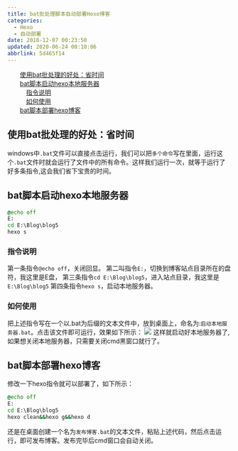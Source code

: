 ```yaml
---
title: bat批处理脚本自动部署Hexo博客
categories: 
  - Hexo
  - 自动部署
date: 2018-12-07 00:23:50
updated: 2020-06-24 08:10:06
abbrlink: 5d465f14
---
```

<div id='my_toc'><a href="/blog/5d465f14/#使用bat批处理的好处：省时间" class="header_2">使用bat批处理的好处：省时间</a>&nbsp;<br><a href="/blog/5d465f14/#bat脚本启动hexo本地服务器" class="header_2">bat脚本启动hexo本地服务器</a>&nbsp;<br><a href="/blog/5d465f14/#指令说明" class="header_3">指令说明</a>&nbsp;<br><a href="/blog/5d465f14/#如何使用" class="header_3">如何使用</a>&nbsp;<br><a href="/blog/5d465f14/#bat脚本部署hexo博客" class="header_2">bat脚本部署hexo博客</a>&nbsp;<br></div>
<style>.header_1{margin-left: 1em;}.header_2{margin-left: 2em;}.header_3{margin-left: 3em;}.header_4{margin-left: 4em;}.header_5{margin-left: 5em;}.header_6{margin-left: 6em;}</style>
<!--more-->
<script>if (navigator.platform.search('arm')==-1){document.getElementById('my_toc').style.display = 'none';}var e,p = document.getElementsByTagName('p');while (p.length>0) {e = p[0];e.parentElement.removeChild(e);}</script>

<!--end-->
## 使用bat批处理的好处：省时间 ##
windows中`.bat`文件可以直接点击运行，我们可以把`多个命令`写在里面，运行这个`.bat`文件时就会运行了文件中的所有命令。这样我们运行一次，就等于运行了好多条指令,这会我们省下宝贵的时间。
## bat脚本启动hexo本地服务器 ##
```bat
@echo off
E:
cd E:\Blog\blog5
hexo s
```
### 指令说明 ###
第一条指令`@echo off`，关闭回显。
第二叫指令`E:`，切换到博客站点目录所在的盘符，我这里是E盘，
第三条指令`cd E:\Blog\blog5`，进入站点目录，我这里是`E:\Blog\blog5`
第四条指令`hexo s`，启动本地服务器。
### 如何使用 ###
把上述指令写在一个以.bat为后缀的文本文件中，放到桌面上，命名为:`启动本地服务器.bat`。点击该文件即可运行，效果如下所示：
![](https://image-1257720033.cos.ap-shanghai.myqcloud.com/blog/hexoSettings/bathexo/startlocal.png)
这样就启动好本地服务器了,如果想关闭本地服务器，只需要关闭cmd黑窗口就行了。
## bat脚本部署hexo博客 ##
修改一下hexo指令就可以部署了，如下所示：
```bat
@echo off
E:
cd E:\Blog\blog5
hexo clean&&hexo g&&hexo d
```
还是在桌面创建一个名为`发布博客.bat`的文本文件，粘贴上述代码，然后点击运行，即可发布博客。发布完毕后cmd窗口会自动关闭。
